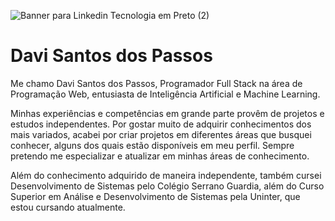 ![Banner para Linkedin Tecnologia em Preto (2)](https://github.com/Davi20044/Davi20044/assets/122330494/5fda1dfd-91c0-4e23-8bfd-28ecf56e9175)

# Davi Santos dos Passos

Me chamo Davi Santos dos Passos, Programador Full Stack na área de Programação Web, entusiasta de Inteligência Artificial e Machine Learning.

Minhas experiências e competências em grande parte provêm de projetos e estudos independentes. Por gostar muito de adquirir conhecimentos dos mais variados, acabei por criar projetos em diferentes áreas que busquei conhecer, alguns dos quais estão disponíveis em meu perfil. Sempre pretendo me especializar e atualizar em minhas áreas de conhecimento.

Além do conhecimento adquirido de maneira independente, também cursei Desenvolvimento de Sistemas pelo Colégio Serrano Guardia, além do Curso Superior em Análise e Desenvolvimento de Sistemas pela Uninter, que estou cursando atualmente.

<!--
**Davi20044/Davi20044** is a ✨ _special_ ✨ repository because its `README.md` (this file) appears on your GitHub profile.

Here are some ideas to get you started:

- 🔭 I’m currently working on ...
- 🌱 I’m currently learning ...
- 👯 I’m looking to collaborate on ...
- 🤔 I’m looking for help with ...
- 💬 Ask me about ...
- 📫 How to reach me: ...
- 😄 Pronouns: ...
- ⚡ Fun fact: ...
-->
